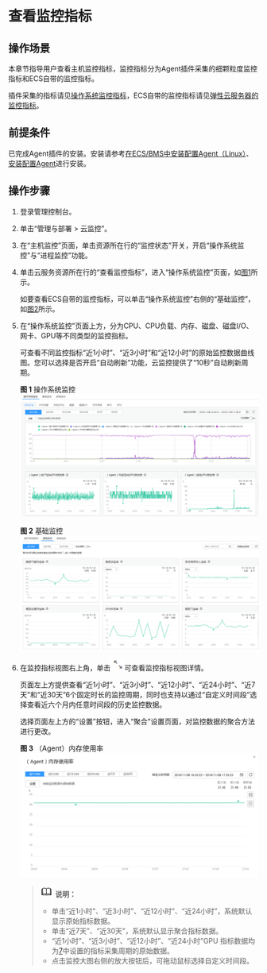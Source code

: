 # 查看监控指标<a name="ZH-CN_TOPIC_0084572227"></a>

## 操作场景<a name="section769428121218"></a>

本章节指导用户查看主机监控指标，监控指标分为Agent插件采集的细颗粒度监控指标和ECS自带的监控指标。

插件采集的指标请见[操作系统监控指标](弹性云服务器中操作系统监控的监控指标.md)，ECS自带的监控指标请见[弹性云服务器的监控指标](弹性云服务器的监控指标.md)。

## 前提条件<a name="section136556209557"></a>

已完成Agent插件的安装。安装请参考[在ECS/BMS中安装配置Agent（Linux）](在ECS-BMS中安装配置Agent（Linux）.md)、[安装配置Agent](安装配置Agent.md)进行安装。

## 操作步骤<a name="section19762433184840"></a>

1.  登录管理控制台。
2.  单击“管理与部署 \> 云监控”。
3.  在“主机监控”页面，单击资源所在行的“监控状态”开关，开启“操作系统监控”与“进程监控”功能。
4.  单击云服务资源所在行的“查看监控指标”，进入“操作系统监控”页面，如[图1](#fig10673024113818)所示。

    如要查看ECS自带的监控指标，可以单击“操作系统监控”右侧的“基础监控”，如[图2](#fig547204212396)所示。

5.  在“操作系统监控”页面上方，分为CPU、CPU负载、内存、磁盘、磁盘I/O、网卡、GPU等不同类型的监控指标。

    可查看不同监控指标“近1小时”、“近3小时”和“近12小时”的原始监控数据曲线图。您可以选择是否开启“自动刷新”功能，云监控提供了“10秒”自动刷新周期。

    **图 1**  操作系统监控<a name="fig10673024113818"></a>  
    ![](figures/操作系统监控.png "操作系统监控")

    **图 2**  基础监控<a name="fig547204212396"></a>  
    ![](figures/基础监控.png "基础监控")

6.  在监控指标视图右上角，单击![](figures/放大.png)可查看监控指标视图详情。

    页面左上方提供查看“近1小时”、“近3小时”、“近12小时”、“近24小时”、“近7天”和“近30天”6个固定时长的监控周期，同时也支持以通过“自定义时间段”选择查看近六个月内任意时间段的历史监控数据。

    选择页面左上方的“设置”按钮，进入“聚合”设置页面，对监控数据的聚合方法进行更改。

    **图 3**  （Agent）内存使用率<a name="fig1462710331"></a>  
    ![](figures/（Agent）内存使用率.png "（Agent）内存使用率")

    >![](public_sys-resources/icon-note.gif) **说明：**   
    >-   单击“近1小时”、“近3小时”、“近12小时”、“近24小时”，系统默认显示原始指标数据。  
    >-   单击“近7天”、“近30天”，系统默认显示聚合指标数据。  
    >-   “近1小时”、“近3小时”、“近12小时”、“近24小时”GPU 指标数据均为[7](安装GPU指标与RAID指标采集插件（Linux）.md#li1767312613410)中设置的指标采集周期的原始数据。  
    >-   点击监控大图右侧的放大按钮后，可拖动鼠标选择自定义时间段。  


